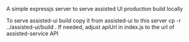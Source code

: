 A simple expressjs server to serve assisted UI production build locally

To serve assisted-ui build copy it from assisted-ui to this server cp -r ../assisted-ui/build .
If needed, adjust apiUrl in index.js to the url of assisted-service API
